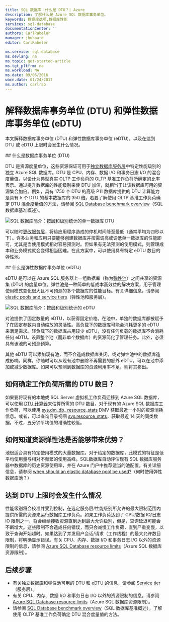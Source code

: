 ```yaml
---
title: SQL 数据库：什么是 DTU？| Azure
description: 了解什么是 Azure SQL 数据库事务单位。
keywords: 数据库选项,数据库性能
services: sql-database
documentationCenter: ''
authors: CarlRabeler
manager: jhubbard
editor: CarlRabeler

ms.service: sql-database
ms.devlang: na
ms.topic: get-started-article
ms.tgt_pltfrm: na
ms.workload: NA
ms.date: 09/06/2016
wacn.date: 01/24/2017
ms.author: carlrab
---
```


# 解释数据库事务单位 (DTU) 和弹性数据库事务单位 (eDTU)

本文解释数据库事务单位 (DTU) 和弹性数据库事务单位 (eDTU)，以及在达到 DTU 或 eDTU 上限时会发生什么情况。

##<a name="what-are-database-transaction-units-dtus"></a> 什么是数据库事务单位 (DTU)

DTU 是资源度量单位，这些资源保证可用于[独立数据库服务层](./sql-database-service-tiers.md#standalone-database-service-tiers-and-performance-levels)中特定性能级别的独立 Azure SQL 数据库。DTU 是 CPU、内存、数据 I/O 和事务日志 I/O 的混合度量值，以设计为典型真实 OLTP 工作负荷的 OLTP 基准工作负荷所确定的比率表示。通过提升数据库的性能级别来使 DTU 加倍，就相当于让该数据库可用的资源集合加倍。例如，具有 1750 个 DTU 的高级 P11 数据库提供的 DTU 计算能力是具有 5 个 DTU 的基本数据库的 350 倍。若要了解使用 OLTP 基准工作负荷确定 DTU 混合度量值的方法，请参阅 [SQL Database benchmark overview](./sql-database-benchmark-overview.md)（SQL 数据库基准概述）。

![SQL 数据库简介：按层和级别统计的单一数据库 DTU](./media/sql-database-what-is-a-dtu/single_db_dtus.png)  

可以随时[更改服务层](./sql-database-scale-up-powershell.md)，将给应用程序造成的停机时间降至最低（通常平均为四秒以下）。许多业务和应用只要能够创建数据库并按需调高或调低单一数据库的性能即可，尤其是当使用模式相对容易预测时。但如果有无法预测的使用模式，则管理成本和业务模式就会变得相当困难。在此方案中，可以使用具有特定 eDTU 数目的弹性池。

##<a name="what-are-elastic-database-transaction-units-edtus"></a> 什么是弹性数据库事务单位 (eDTU)

eDTU 是可以在 Azure SQL 服务器上一组数据库（称为[弹性池](./sql-database-elastic-pool.md)）之间共享的资源集 (DTU) 的度量单位。弹性池是一种简单的低成本高效益的解决方案，用于管理使用模式变化很大且不可预测的多个数据库的性能目标。有关详细信息，请参阅 [elastic pools and service tiers](./sql-database-service-tiers.md#elastic-pool-service-tiers-and-performance-in-edtus)（弹性池和服务层）。

![SQL 数据库简介：按层和级别统计的 eDTU](./media/sql-database-what-is-a-dtu/sqldb_elastic_pools.png)  

对池提供了固定数量的 eDTU，以获得固定价格。在池中，单独的数据库都被赋予了在固定参数内自动缩放的灵活性。高负载下的数据库可能会消耗更多的 eDTU 来满足需求。轻负载下的数据库占用较少 eDTU，没有任何负载的数据库不会消耗任何 eDTU。设置整个池（而非单个数据库）的资源简化了管理任务。此外，必须具有该池的可预测预算。

其他 eDTU 可以添加现有池，而不会造成数据库关闭，或对弹性池中的数据库造成影响。同样，你随时可以从现有池中删除不再需要的额外 eDTU。可以在池中添加或减少数据库。如果可以预测到数据库的资源利用率不足，则将其移出。

## 如何确定工作负荷所需的 DTU 数目？

如果要将现有的本地或 SQL Server 虚拟机工作负荷迁移到 Azure SQL 数据库，可以使用 [DTU 计算器](http://dtucalculator.azurewebsites.net/)来估算所需的 DTU 数目。对于现有的 Azure SQL 数据库工作负荷，可以使用 [sys.dm\_db\_ resource\_stats](https://msdn.microsoft.com/zh-cn/library/dn800981.aspx) DMV 获取最近一小时的资源消耗信息。或者，可以查询目录视图 [sys.resource\_stats](http://msdn.microsoft.com/zh-cn/library/dn269979.aspx)，获取最近 14 天的同类数据，不过，五分钟平均值的准确性较低。

## 如何知道资源弹性池是否能够带来优势？

池很适合具有特定使用模式的大量数据库。对于给定的数据库，此模式的特征是低平均使用量与相对不频繁的使用高峰。SQL数据库自动评估现有 SQL 数据库服务器中数据库的历史资源使用率，并在 Azure 门户中推荐适当的池配置。有关详细信息，请参阅 [when should an elastic database pool be used?](./sql-database-elastic-pool-guidance.md)（何时使用弹性数据库池？）

## 达到 DTU 上限时会发生什么情况

性能级别将会校准并受到控制，在选定服务层/性能级别所允许的最大限制范围内提供所需的资源来运行数据库工作负荷。如果工作负荷达到了 CPU/数据 IO/日志 IO 限制之一，将会继续接收资源直到达到最大允许级别，但是，查询延迟可能会不断增大。这些限制不会造成任何错误，而只会减慢工作负荷，直到严重变慢，以致于查询开始超时。如果达到了并发用户会话/请求（工作线程）的最大允许数目限制，将明确显示错误。有关 CPU、内存、数据 I/O 和事务日志 I/O 以外的资源限制的信息，请参阅 [Azure SQL Database resource limits](./sql-database-resource-limits.md)（Azure SQL 数据库资源限制）。

## 后续步骤

- 有关独立数据库和弹性池可用的 DTU 和 eDTU 的信息，请参阅 [Service tier](./sql-database-service-tiers.md)（服务层）。
- 有关 CPU、内存、数据 I/O 和事务日志 I/O 以外的资源限制的信息，请参阅 [Azure SQL Database resource limits](./sql-database-resource-limits.md)（Azure SQL 数据库资源限制）。
- 请参阅 [SQL Database benchmark overview](./sql-database-benchmark-overview.md)（SQL 数据库基准概述），了解使用 OLTP 基准工作负荷确定 DTU 混合度量值的方法。

<!---HONumber=Mooncake_1010_2016-->